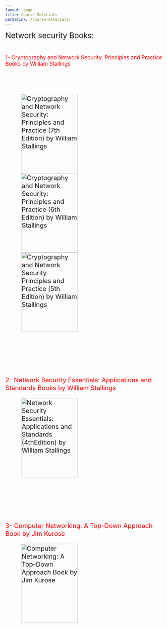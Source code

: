 ```yaml
---
layout: page
title: Course Materials
permalink: /course-materials/
---
```

<big><big><big><p>Network security Books:</p></big></big></big>

<br>


<big><font color="red"><p> 1- Cryptography and Network Security: Principles and Practice Books by William Stallings </p></font><big><br><br>

<a href="https://github.com/mahdi-javid/computer-systems-security/blob/master/download/7th%20Edition-cryptography%20and%20network%20security%20stallings.pdf">
<img border="0" alt="Cryptography and Network Security: Principles and Practice (7th Edition) by William Stallings" src="https://github.com/mahdi-javid/computer-systems-security/blob/master/download/Cryptography%20and%20Network%20Security%20Principles%20and%20Practice%20(7th%20Edition)%20by%20William%20Stallings.jpg?raw=true" width="180" height="250" hspace="50">
</a>

<!-- Cryptography and Network Security: Principles and Practice (6th Edition) by William Stallings -->
<a  href="https://github.com/mahdi-javid/computer-systems-security/raw/master/download/(DR.zeinab%20Movahedi)%5BWilliam_Stallings%5D_Cryptography_and_Network_Security.pdf">
<img border="0" alt="Cryptography and Network Security: Principles and Practice (6th Edition) by William Stallings" src="https://github.com/mahdi-javid/computer-systems-security/blob/master/download/Cryptography%20and%20Network%20Security%20Principles%20and%20Practice%20(6th%20Edition)%20by%20William%20Stallings.jpg?raw=true" width="180" height="250" hspace="50">
</a>


<a  href="https://github.com/mahdi-javid/computer-systems-security/raw/master/download/(DR.zeinab%20Movahedi)%20Cryptography%20and%20Network%20Security%20Principles%20and%20Practice%20Fifth%20Edition%20by%20William%20Stallings.pdf">
<img border="0" alt="Cryptography and Network Security Principles and Practice (5th Edition) by William Stallings" src="https://github.com/mahdi-javid/computer-systems-security/blob/master/download/Cryptography%20and%20Network%20Security%20Principles%20and%20Practice%20(5th%20Edition)%20by%20William%20Stallings.jpg?raw=true" width="180" height="250" hspace="50">
</a>


<br><br><br><br>
<p hspace="50"><font color="red">2- Network Security Essentials: Applications and Standards Books by William Stallings</font><br></p>
<a  href="https://github.com/mahdi-javid/computer-systems-security/raw/master/download/(DR.zeinab%20Movahedi)%5BWilliam_Stallings%5D_Network_Security_Essentials__A.pdf">
<img border="0" alt="Network Security Essentials: Applications and Standards (4thEdition) by William Stallings" src="https://github.com/mahdi-javid/computer-systems-security/blob/master/download/Network%20Security%20Essentials%20Applications%20and%20Standards%20(4thEdition)%20by%20William%20Stallings.jpg?raw=true" width="180" height="250" hspace="50">
</a>




<br><br><br><br>
<p hspace="50"><font color="red">3- Computer Networking: A Top-Down Approach Book by Jim Kurose</font><br></p>
<a  href="https://github.com/mahdi-javid/computer-systems-security/blob/master/download/fqo47.Computer.Networking.A.TopDown.Approach.6th.Edition.pdf">
<img border="0" alt="Computer Networking: A Top-Down Approach Book by Jim Kurose" src="https://github.com/mahdi-javid/computer-systems-security/blob/master/download/computernetworkingatop-downapproach6thedition-1-638.jpg?raw=true" width="180" height="250" hspace="50">
</a>



<br><br>